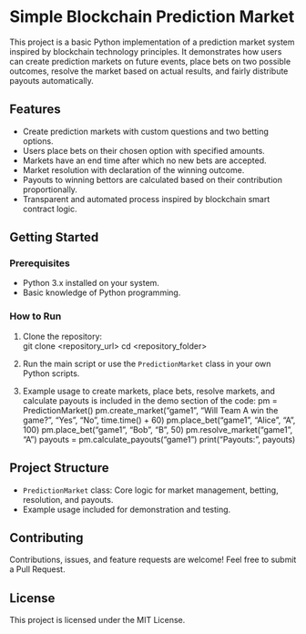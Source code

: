# Simple Blockchain Prediction Market

This project is a basic Python implementation of a prediction market system inspired by blockchain technology principles. It demonstrates how users can create prediction markets on future events, place bets on two possible outcomes, resolve the market based on actual results, and fairly distribute payouts automatically.

## Features

- Create prediction markets with custom questions and two betting options.
- Users place bets on their chosen option with specified amounts.
- Markets have an end time after which no new bets are accepted.
- Market resolution with declaration of the winning outcome.
- Payouts to winning bettors are calculated based on their contribution proportionally.
- Transparent and automated process inspired by blockchain smart contract logic.

## Getting Started

### Prerequisites

- Python 3.x installed on your system.
- Basic knowledge of Python programming.

### How to Run

1. Clone the repository:  
	git clone <repository_url>
	cd <repository_folder>

2. Run the main script or use the `PredictionMarket` class in your own Python scripts.

3. Example usage to create markets, place bets, resolve markets, and calculate payouts is included in the demo section of the code:
pm = PredictionMarket()
pm.create_market(“game1”, “Will Team A win the game?”, “Yes”, “No”, time.time() + 60)
pm.place_bet(“game1”, “Alice”, “A”, 100)
pm.place_bet(“game1”, “Bob”, “B”, 50)
pm.resolve_market(“game1”, “A”)
payouts = pm.calculate_payouts(“game1”) print(“Payouts:”, payouts)

## Project Structure

- `PredictionMarket` class: Core logic for market management, betting, resolution, and payouts.
- Example usage included for demonstration and testing.

## Contributing

Contributions, issues, and feature requests are welcome! Feel free to submit a Pull Request.

## License

This project is licensed under the MIT License.
